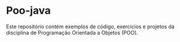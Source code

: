 # Poo-java
Este repositório contém exemplos de código, exercícios e projetos da disciplina de Programação Orientada a Objetos (POO).

